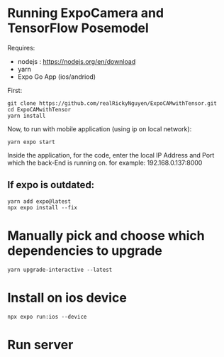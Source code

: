 # Running ExpoCamera and TensorFlow Posemodel

Requires:

- nodejs : https://nodejs.org/en/download
- yarn
- Expo Go App (ios/andriod)

First:

```
git clone https://github.com/realRickyNguyen/ExpoCAMwithTensor.git
cd ExpoCAMwithTensor
yarn install
```

Now, to run with mobile application (using ip on local network):

```
yarn expo start
```

Inside the application, for the code, enter the local IP Address and Port which the back-End is running on.
for example: 192.168.0.137:8000

## If expo is outdated:

```
yarn add expo@latest
npx expo install --fix
```

# Manually pick and choose which dependencies to upgrade

```
yarn upgrade-interactive --latest
```

# Install on ios device

```
npx expo run:ios --device
```

# Run server

```

```
